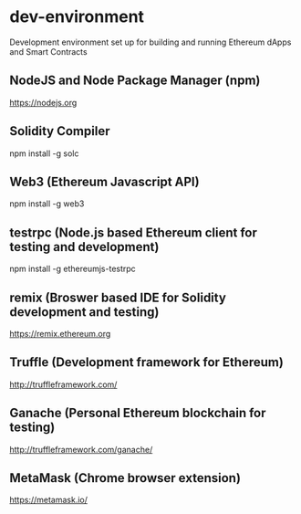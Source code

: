 # dev-environment
Development environment set up for building and running Ethereum dApps and Smart Contracts

## NodeJS and Node Package Manager (npm)
https://nodejs.org

## Solidity Compiler
npm install -g solc

## Web3 (Ethereum Javascript API)
npm install -g web3

## testrpc (Node.js based Ethereum client for testing and development)
npm install -g ethereumjs-testrpc

## remix (Broswer based IDE for Solidity development and testing)
https://remix.ethereum.org

## Truffle (Development framework for Ethereum)
http://truffleframework.com/

## Ganache (Personal Ethereum blockchain for testing)
http://truffleframework.com/ganache/

## MetaMask (Chrome browser extension)
https://metamask.io/
